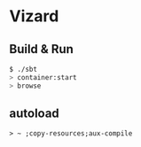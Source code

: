 # Vizard #

## Build & Run ##

```sh
$ ./sbt
> container:start
> browse
```

## autoload

```
> ~ ;copy-resources;aux-compile
```
